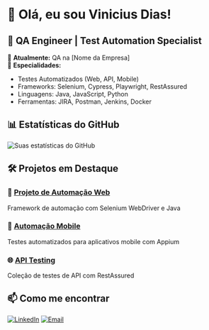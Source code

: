 # 👋 Olá, eu sou Vinicius Dias!

## 🎯 QA Engineer | Test Automation Specialist

💼 **Atualmente:** QA na [Nome da Empresa]  
🔧 **Especialidades:** 
- Testes Automatizados (Web, API, Mobile)
- Frameworks: Selenium, Cypress, Playwright, RestAssured
- Linguagens: Java, JavaScript, Python
- Ferramentas: JIRA, Postman, Jenkins, Docker

## 📊 Estatísticas do GitHub

![Suas estatísticas do GitHub](https://github-readme-stats.vercel.app/api?username=vinicid&show_icons=true&theme=radical)

## 🛠️ Projetos em Destaque

### 🤖 [Projeto de Automação Web](link)
Framework de automação com Selenium WebDriver e Java

### 📱 [Automação Mobile](link) 
Testes automatizados para aplicativos mobile com Appium

### 🌐 [API Testing](link)
Coleção de testes de API com RestAssured

## 📫 Como me encontrar

[![LinkedIn](https://img.shields.io/badge/LinkedIn-0077B5?style=for-the-badge&logo=linkedin&logoColor=white)](https://linkedin.com/in/seu-linkedin)
[![Email](https://img.shields.io/badge/Email-D14836?style=for-the-badge&logo=gmail&logoColor=white)](mailto:seu-email@gmail.com)
